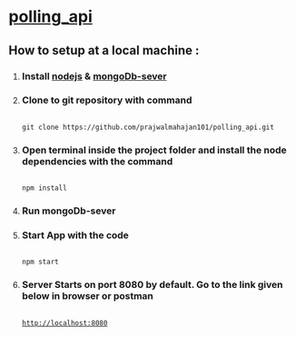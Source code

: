 <h1><a target="_blank" href="https://polling-app-api.herokuapp.com/">polling_api</a></h1>
<h2>How to setup at a local machine :</h2>
<ol>
<li>
<h3>Install <a href="https://nodejs.org/en/">nodejs</a> & <a href="https://www.mongodb.com/try/download/community">mongoDb-sever</a></h3>
</li>
<li>
<h3>Clone to git repository with command</h3>
<code>
git clone https://github.com/prajwalmahajan101/polling_api.git
</code>
</li>
<li>
<h3>Open terminal inside the project folder and install the node
dependencies with the command</h3>
<code>
npm install
</code>
</li>
<li>
<h3>Run mongoDb-sever</h3>
</li>
<li>
<h3>Start App with the code</h3>
<code>
npm start
</code>
</li>
<li>
<h3>Server Starts on port 8080 by default. Go to the link given 
below in browser or postman</h3>
<code>
<a href="http://localhost:8080">http://localhost:8080</a>
</code>
</li>
</ol>
